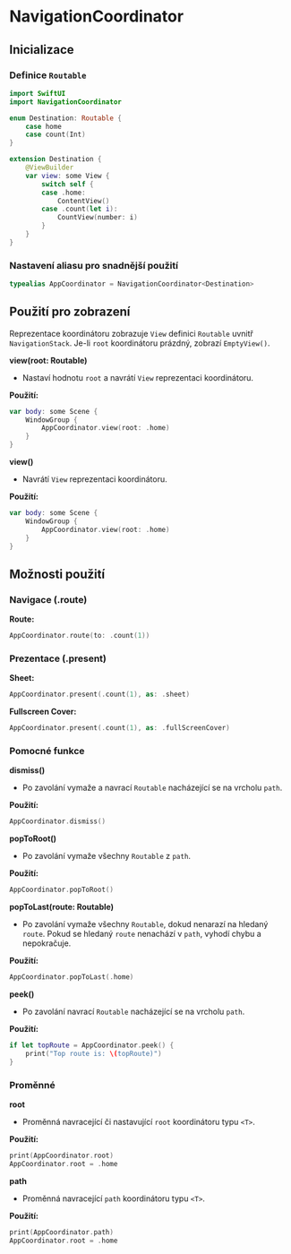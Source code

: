 # NavigationCoordinator

## Inicializace

### Definice `Routable`

```swift
import SwiftUI
import NavigationCoordinator

enum Destination: Routable {
    case home
    case count(Int)
}

extension Destination {
    @ViewBuilder
    var view: some View {
        switch self {
        case .home:
            ContentView()
        case .count(let i):
            CountView(number: i)
        }
    }
}
```

### Nastavení aliasu pro snadnější použití

```swift
typealias AppCoordinator = NavigationCoordinator<Destination>
```

## Použití pro zobrazení

Reprezentace koordinátoru zobrazuje `View` definici `Routable` uvnitř `NavigationStack`. Je-li `root` koordinátoru prázdný, zobrazí `EmptyView()`.

**view(root: Routable)**
- Nastaví hodnotu `root` a navrátí `View` reprezentaci koordinátoru.

**Použití:**
```swift
var body: some Scene {
    WindowGroup {
        AppCoordinator.view(root: .home)
    }
}
```

**view()**
- Navrátí `View` reprezentaci koordinátoru.

**Použití:**
```swift
var body: some Scene {
    WindowGroup {
        AppCoordinator.view(root: .home)
    }
}
```

## Možnosti použití

### Navigace (.route)

**Route:**
```swift
AppCoordinator.route(to: .count(1))
```

### Prezentace (.present)

**Sheet:**
```swift
AppCoordinator.present(.count(1), as: .sheet)
```

**Fullscreen Cover:**
```swift
AppCoordinator.present(.count(1), as: .fullScreenCover)
```

### Pomocné funkce

**dismiss()**
- Po zavolání vymaže a navrací `Routable` nacházející se na vrcholu `path`.

**Použití:**
```swift
AppCoordinator.dismiss()
```

**popToRoot()**
- Po zavolání vymaže všechny `Routable` z `path`.

**Použití:**
```swift
AppCoordinator.popToRoot()
```

**popToLast(route: Routable)**
- Po zavolání vymaže všechny `Routable`, dokud nenarazí na hledaný `route`. Pokud se hledaný `route` nenachází v `path`, vyhodí chybu a nepokračuje.

**Použití:**
```swift
AppCoordinator.popToLast(.home)
```

**peek()**
- Po zavolání navrací `Routable` nacházející se na vrcholu `path`.

**Použití:**
```swift
if let topRoute = AppCoordinator.peek() {
    print("Top route is: \(topRoute)")
}
```

### Proměnné

**root**
- Proměnná navracející či nastavující `root` koordinátoru typu `<T>`.

**Použití:**
```swift
print(AppCoordinator.root)
AppCoordinator.root = .home
```

**path**
- Proměnná navracející `path` koordinátoru typu `<T>`.

**Použití:**
```swift
print(AppCoordinator.path)
AppCoordinator.root = .home
```
